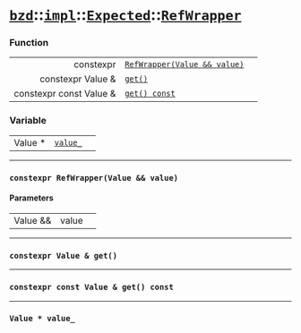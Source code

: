 # [`bzd`](../../../../index.md)::[`impl`](../../../index.md)::[`Expected`](../../index.md)::[`RefWrapper`](../index.md)

### Function
||||
|---:|:---|:---|
|constexpr|[`RefWrapper(Value && value)`](./index.md)||
|constexpr Value &|[`get()`](./index.md)||
|constexpr const Value &|[`get() const`](./index.md)||
### Variable
||||
|---:|:---|:---|
|Value *|[`value_`](./index.md)||
------
### `constexpr RefWrapper(Value && value)`

#### Parameters
||||
|---:|:---|:---|
|Value &&|value||
------
### `constexpr Value & get()`

------
### `constexpr const Value & get() const`

------
### `Value * value_`


